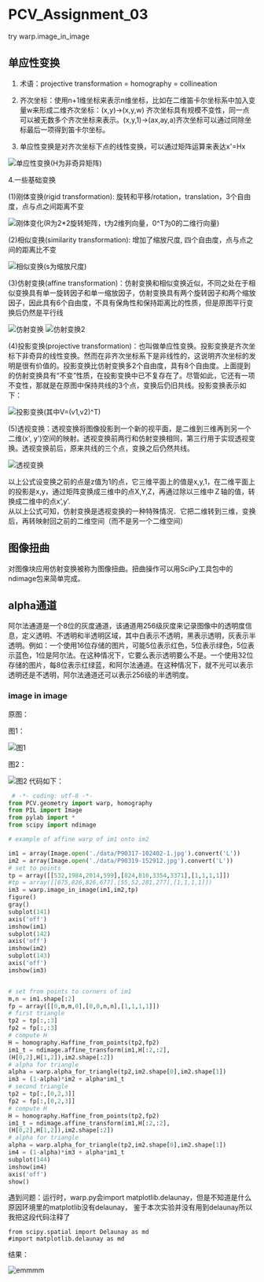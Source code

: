 # PCV_Assignment_03
try warp.image_in_image
## 单应性变换
1. 术语：projective transformation = homography = collineation
  
2. 齐次坐标：使用n+1维坐标来表示n维坐标，比如在二维笛卡尔坐标系中加入变量w来形成二维齐次坐标：(x,y)->(x,y,w)
  齐次坐标具有规模不变性，同一点可以被无数多个齐次坐标来表示。(x,y,1)->(ax,ay,a)齐次坐标可以通过同除坐标最后一项得到笛卡尔坐标。
  
3. 单应性变换是对齐次坐标下点的线性变换，可以通过矩阵运算来表达x'=Hx
  
![单应性变换](https://github.com/Heured/PCV_Assignment_03/blob/master/imgToShow/单应性变化.png)(H为非奇异矩阵)
  
4.一些基础变换
  
(1)刚体变换(rigid transformation): 旋转和平移/rotation，translation，3个自由度，点与点之间距离不变
  
![刚体变化](https://github.com/Heured/PCV_Assignment_03/blob/master/imgToShow/刚体变换.PNG)(R为2*2旋转矩阵，t为2维列向量，0^T为0的二维行向量)
  
(2)相似变换(similarity transformation): 增加了缩放尺度, 四个自由度，点与点之间的距离比不变
  
![相似变换](https://github.com/Heured/PCV_Assignment_03/blob/master/imgToShow/相似变换.PNG)(s为缩放尺度)
  
(3)仿射变换(affine transformation)：仿射变换和相似变换近似，不同之处在于相似变换具有单一旋转因子和单一缩放因子，仿射变换具有两个旋转因子和两个缩放因子，因此具有6个自由度，不具有保角性和保持距离比的性质，但是原图平行变换后仍然是平行线
  
![仿射变换](https://github.com/Heured/PCV_Assignment_03/blob/master/imgToShow/仿射变换.PNG)
![仿射变换2](https://github.com/Heured/PCV_Assignment_03/blob/master/imgToShow/仿射变换2.PNG)
  
(4)投影变换(projective transformation)：也叫做单应性变换。投影变换是齐次坐标下非奇异的线性变换。然而在非齐次坐标系下是非线性的，这说明齐次坐标的发明是很有价值的。投影变换比仿射变换多2个自由度，具有8个自由度。上面提到的仿射变换具有“不变”性质，在投影变换中已不复存在了。尽管如此，它还有一项不变性，那就是在原图中保持共线的3个点，变换后仍旧共线。投影变换表示如下：
  
![投影变换](https://github.com/Heured/PCV_Assignment_03/blob/master/imgToShow/投影变换.PNG)(其中V=(v1,v2)^T)
  
(5)透视变换：透视变换将图像投影到一个新的视平面，是二维到三维再到另一个二维(x', y')空间的映射。透视变换前两行和仿射变换相同，第三行用于实现透视变换。透视变换前后，原来共线的三个点，变换之后仍然共线。
  
![透视变换](https://github.com/Heured/PCV_Assignment_03/blob/master/imgToShow/透视变换.PNG)
  
以上公式设变换之前的点是z值为1的点，它三维平面上的值是x,y,1，在二维平面上的投影是x,y，通过矩阵变换成三维中的点X,Y,Z，再通过除以三维中Ｚ轴的值，转换成二维中的点x’,y’.  
从以上公式可知，仿射变换是透视变换的一种特殊情况．它把二维转到三维，变换后，再转映射回之前的二维空间（而不是另一个二维空间）
  
  
  
## 图像扭曲
对图像块应用仿射变换被称为图像扭曲。扭曲操作可以用SciPy工具包中的ndimage包来简单完成。


## alpha通道
阿尔法通道是一个8位的灰度通道，该通道用256级灰度来记录图像中的透明度信息，定义透明、不透明和半透明区域，其中白表示不透明，黑表示透明，灰表示半透明。例如：一个使用16位存储的图片，可能5位表示红色，5位表示绿色，5位表示蓝色，1位是阿尔法。在这种情况下，它要么表示透明要么不是。一个使用32位存储的图片，每8位表示红绿蓝，和阿尔法通道。在这种情况下，就不光可以表示透明还是不透明，阿尔法通道还可以表示256级的半透明度。
  
  
### image in image
原图：
  
图1：
  
![图1](https://github.com/Heured/PCV_Assignment_03/blob/master/data/P90317-102402-1.jpg)
  
图2：
  
![图2](https://github.com/Heured/PCV_Assignment_03/blob/master/data/P90319-152912.jpg)
代码如下：
  
```python
 # -*- coding: utf-8 -*-
from PCV.geometry import warp, homography
from PIL import Image
from pylab import *
from scipy import ndimage

# example of affine warp of im1 onto im2

im1 = array(Image.open('./data/P90317-102402-1.jpg').convert('L'))
im2 = array(Image.open('./data/P90319-152912.jpg').convert('L'))
# set to points
tp = array([[532,1984,2014,599],[824,810,3354,3371],[1,1,1,1]])
#tp = array([[675,826,826,677],[55,52,281,277],[1,1,1,1]])
im3 = warp.image_in_image(im1,im2,tp)
figure()
gray()
subplot(141)
axis('off')
imshow(im1)
subplot(142)
axis('off')
imshow(im2)
subplot(143)
axis('off')
imshow(im3)


# set from points to corners of im1
m,n = im1.shape[:2]
fp = array([[0,m,m,0],[0,0,n,n],[1,1,1,1]])
# first triangle
tp2 = tp[:,:3]
fp2 = fp[:,:3]
# compute H
H = homography.Haffine_from_points(tp2,fp2)
im1_t = ndimage.affine_transform(im1,H[:2,:2],
(H[0,2],H[1,2]),im2.shape[:2])
# alpha for triangle
alpha = warp.alpha_for_triangle(tp2,im2.shape[0],im2.shape[1])
im3 = (1-alpha)*im2 + alpha*im1_t
# second triangle
tp2 = tp[:,[0,2,3]]
fp2 = fp[:,[0,2,3]]
# compute H
H = homography.Haffine_from_points(tp2,fp2)
im1_t = ndimage.affine_transform(im1,H[:2,:2],
(H[0,2],H[1,2]),im2.shape[:2])
# alpha for triangle
alpha = warp.alpha_for_triangle(tp2,im2.shape[0],im2.shape[1])
im4 = (1-alpha)*im3 + alpha*im1_t
subplot(144)
imshow(im4)
axis('off')
show()
```
  
  
遇到问题：运行时，warp.py会import matplotlib.delaunay，但是不知道是什么原因环境里的matplotlib没有delaunay，
鉴于本次实验并没有用到delaunay所以我把这段代码注释了
  
```
from scipy.spatial import Delaunay as md
#import matplotlib.delaunay as md 
```
  
  
结果：
  
![emmmm](https://github.com/Heured/PCV_Assignment_03/blob/master/imgToShow/Figure_1.png)
